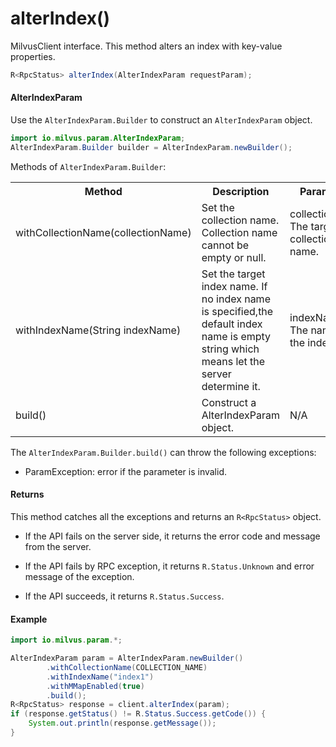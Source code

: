 # alterIndex()

MilvusClient interface. This method alters an index with key-value properties.

```java
R<RpcStatus> alterIndex(AlterIndexParam requestParam);
```

#### AlterIndexParam

Use the `AlterIndexParam.Builder` to construct an `AlterIndexParam` object.

```java
import io.milvus.param.AlterIndexParam;
AlterIndexParam.Builder builder = AlterIndexParam.newBuilder();
```

Methods of `AlterIndexParam.Builder`:

<table>
    <tr>
        <th>Method</th>
        <th>Description</th>
        <th>Parameters</th>
    </tr>
    <tr>
        <td>withCollectionName(collectionName)</td>
        <td>Set the collection name. Collection name cannot be empty or null.</td>
        <td>collectionName: The target collection name.</td>
    </tr>
    <tr>
        <td>withIndexName(String indexName)</td>
        <td>Set the target index name. If no index name is specified,the default index name is empty string which means let the server determine it.</td>
        <td>indexName: The name of the index.</td>
    </tr>
    <tr>
        <td>build()</td>
        <td>Construct a AlterIndexParam object.</td>
        <td>N/A</td>
    </tr>
</table>

The `AlterIndexParam.Builder.build()` can throw the following exceptions:

- ParamException: error if the parameter is invalid.

#### Returns

This method catches all the exceptions and returns an `R<RpcStatus>` object.

- If the API fails on the server side, it returns the error code and message from the server.

- If the API fails by RPC exception, it returns `R.Status.Unknown` and error message of the exception.

- If the API succeeds, it returns `R.Status.Success`.

#### Example

```java
import io.milvus.param.*;

AlterIndexParam param = AlterIndexParam.newBuilder()
        .withCollectionName(COLLECTION_NAME)
        .withIndexName("index1")
        .withMMapEnabled(true)
        .build();
R<RpcStatus> response = client.alterIndex(param);
if (response.getStatus() != R.Status.Success.getCode()) {
    System.out.println(response.getMessage());
}
```
